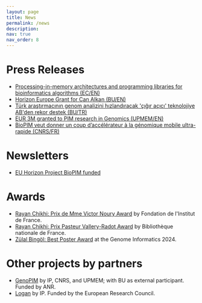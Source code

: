 ```yaml
---
layout: page
title: News
permalink: /news
description:
nav: true
nav_order: 8
---
```


# Press Releases

* [Processing-in-memory architectures and programming libraries for bioinformatics algorithms (EC/EN)](https://cordis.europa.eu/project/id/101047160)
* [Horizon Europe Grant for Can Alkan (BU/EN)](https://w3.bilkent.edu.tr/bilkent/horizon-europe-grant-for-can-alkan/)
* [Türk araştırmacının genom analizini hızlandıracak 'çığır açıcı' teknolojiye AB'den rekor destek (BU/TR)](https://www.aa.com.tr/tr/bilim-teknoloji/turk-arastirmacinin-genom-analizini-hizlandiracak-cigir-acici-teknolojiye-abden-rekor-destek/2454248)
* [EUR 3M granted to PIM research in Genomics (UPMEM/EN)](https://www.upmem.com/eur-3m-granted-to-pim-research-in-genomics/)
* [BioPIM veut donner un coup d’accélérateur à la génomique mobile ultra-rapide (CNRS/FR)](https://www.ins2i.cnrs.fr/fr/cnrsinfo/biopim-veut-donner-un-coup-daccelerateur-la-genomique-mobile-ultra-rapide)


# Newsletters

* [EU Horizon Project BioPIM funded](https://safari.ethz.ch/safari-newsletter-december-2021/)

# Awards

* [Rayan Chikhi: Prix de Mme Victor Noury Award](https://prairie-institute.fr/2023/10/20/prize-of-mme-victor-noury-fondation-de-linstitut-de-france-for-rayan-chikhi/) by Fondation de l'Institut de France.
* [Rayan Chikhi: Prix Pasteur Vallery-Radot Award](https://www.bnf.fr/sites/default/files/2024-06/CP-Prix-Vallery-Radot-2024-%20bnf.pdf) by Bibliothèque nationale de France.
* [Zülal Bingöl: Best Poster Award](https://www.linkedin.com/feed/update/urn:li:activity:7264924577011564544?utm_source=share&utm_medium=member_desktop) at the Genome Informatics 2024.

# Other projects by partners

* [GenoPIM](https://genopim.irisa.fr/) by IP, CNRS, and UPMEM; with BU as external participant. Funded by ANR.
* [Logan](https://github.com/IndexThePlanet/Logan) by IP. Funded by the European Research Council.

